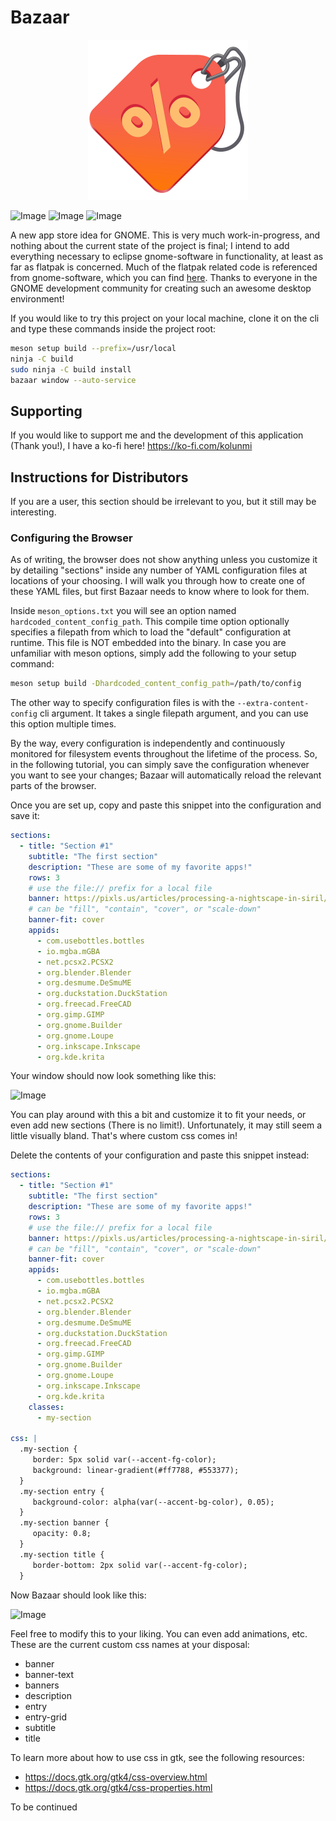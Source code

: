 # Bazaar

<div align="center">
<img src="data/icons/hicolor/scalable/apps/io.github.kolunmi.bazaar.svg" width="256" height="256" />
</div>

![Image](https://github.com/user-attachments/assets/8c592f95-d921-49a1-9ffb-0058ca91cee2)
![Image](https://github.com/user-attachments/assets/1deb5900-7642-44ae-b60a-34eed92c489f)
![Image](https://github.com/user-attachments/assets/01010ccc-d3f1-4202-b2a7-8888377e09f3)

A new app store idea for GNOME. This is very much work-in-progress,
and nothing about the current state of the project is final; I intend
to add everything necessary to eclipse gnome-software in
functionality, at least as far as flatpak is concerned. Much of the
flatpak related code is referenced from gnome-software, which you can
find [here](https://gitlab.gnome.org/GNOME/gnome-software). Thanks to
everyone in the GNOME development community for creating such an
awesome desktop environment!

If you would like to try this project on your local machine, clone it
on the cli and type these commands inside the project root:

```sh
meson setup build --prefix=/usr/local
ninja -C build
sudo ninja -C build install
bazaar window --auto-service
```

## Supporting

If you would like to support me and the development of this
application (Thank you!), I have a ko-fi here!
https://ko-fi.com/kolunmi

## Instructions for Distributors

If you are a user, this section should be irrelevant to you, but it
still may be interesting.

### Configuring the Browser

As of writing, the browser does not show anything unless you customize
it by detailing "sections" inside any number of YAML configuration
files at locations of your choosing. I will walk you through how to
create one of these YAML files, but first Bazaar needs to know where
to look for them.

Inside `meson_options.txt` you will see an option named
`hardcoded_content_config_path`. This compile time option optionally
specifies a filepath from which to load the "default" configuration at
runtime. This file is NOT embedded into the binary. In case you are
unfamiliar with meson options, simply add the following to your setup
command:

```sh
meson setup build -Dhardcoded_content_config_path=/path/to/config
```

The other way to specify configuration files is with the
`--extra-content-config` cli argument. It takes a single filepath
argument, and you can use this option multiple times.

By the way, every configuration is independently and continuously
monitored for filesystem events throughout the lifetime of the
process. So, in the following tutorial, you can simply save the
configuration whenever you want to see your changes; Bazaar will
automatically reload the relevant parts of the browser.

Once you are set up, copy and paste this snippet into the
configuration and save it:

```yaml
sections:
  - title: "Section #1"
    subtitle: "The first section"
    description: "These are some of my favorite apps!"
    rows: 3
    # use the file:// prefix for a local file
    banner: https://pixls.us/articles/processing-a-nightscape-in-siril/resultat_03_final.jpg
    # can be "fill", "contain", "cover", or "scale-down"
    banner-fit: cover
    appids:
      - com.usebottles.bottles
      - io.mgba.mGBA
      - net.pcsx2.PCSX2
      - org.blender.Blender
      - org.desmume.DeSmuME
      - org.duckstation.DuckStation
      - org.freecad.FreeCAD
      - org.gimp.GIMP
      - org.gnome.Builder
      - org.gnome.Loupe
      - org.inkscape.Inkscape
      - org.kde.krita
```

Your window should now look something like this:

![Image](https://github.com/user-attachments/assets/26cd8977-95d0-4e21-903f-e7cc7abbd776)

You can play around with this a bit and customize it to fit your
needs, or even add new sections (There is no limit!). Unfortunately,
it may still seem a little visually bland. That's where custom css
comes in!

Delete the contents of your configuration and paste this snippet
instead:

```yaml
sections:
  - title: "Section #1"
    subtitle: "The first section"
    description: "These are some of my favorite apps!"
    rows: 3
    # use the file:// prefix for a local file
    banner: https://pixls.us/articles/processing-a-nightscape-in-siril/resultat_03_final.jpg
    # can be "fill", "contain", "cover", or "scale-down"
    banner-fit: cover
    appids:
      - com.usebottles.bottles
      - io.mgba.mGBA
      - net.pcsx2.PCSX2
      - org.blender.Blender
      - org.desmume.DeSmuME
      - org.duckstation.DuckStation
      - org.freecad.FreeCAD
      - org.gimp.GIMP
      - org.gnome.Builder
      - org.gnome.Loupe
      - org.inkscape.Inkscape
      - org.kde.krita
    classes:
      - my-section

css: |
  .my-section {
     border: 5px solid var(--accent-fg-color);
     background: linear-gradient(#ff7788, #553377);
  }
  .my-section entry {
     background-color: alpha(var(--accent-bg-color), 0.05);
  }
  .my-section banner {
     opacity: 0.8;
  }
  .my-section title {
     border-bottom: 2px solid var(--accent-fg-color);
  }
```

Now Bazaar should look like this:

![Image](https://github.com/user-attachments/assets/2fb5c399-380a-48be-be6c-c5c035c2b4a0)

Feel free to modify this to your liking. You can even add animations,
etc. These are the current custom css names at your disposal:

* banner
* banner-text
* banners
* description
* entry
* entry-grid
* subtitle
* title

To learn more about how to use css in gtk, see the following
resources:

* https://docs.gtk.org/gtk4/css-overview.html
* https://docs.gtk.org/gtk4/css-properties.html

To be continued
